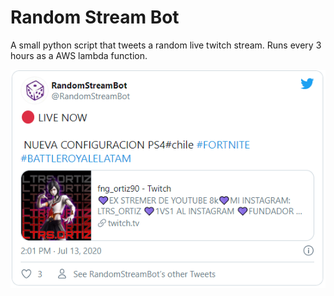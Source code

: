 # Random Stream Bot
A small python script that tweets a random live twitch stream. Runs every 3 hours as a AWS lambda function.

![Random stream tweet](./RandomStreamTweet.PNG)
